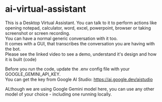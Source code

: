 # ai-virtual-assistant


This is a Desktop Virtual Assistant.
You can talk to it to perform actions like opening notepad, calculator, word, excel, powerpoint, browser or taking screenshot or screen recording.<br>
You can have a normal generic conversation with it too. <br>
It comes with a GUI, that transcribes the conversation you are having with the bot.<br>
Please see the linked video to see a demo, understand it's design and how it is built (code)<br>

Before you run the code, update the .env config file with your GOOGLE_GEMINI_API_KEY.<br>
You can get the key from Google AI Studio: https://ai.google.dev/aistudio<br>

ALthough we are using Google Gemini model here, you can use any other model of your choice - including one running locally.

